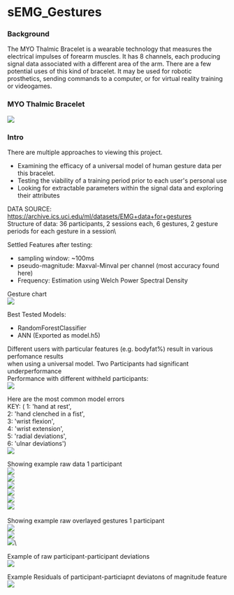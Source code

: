 # sEMG_Gestures
### Background
The MYO Thalmic Bracelet is a wearable technology that measures the electrical impulses of forearm muscles. It has 8 channels, each producing signal data associated with a different area of the arm. There are a few potential uses of this kind of bracelet. It may be used for robotic prosthetics, sending commands to a computer, or for virtual reality training or videogames.

### MYO Thalmic Bracelet
![](imgs/bracelet.png)

### Intro

There are multiple approaches to viewing this project.

- Examining the efficacy of a universal model of human gesture data per this bracelet. 
- Testing the viability of a training period prior to each user's personal use
- Looking for extractable parameters within the signal data and exploring their attributes

DATA SOURCE: https://archive.ics.uci.edu/ml/datasets/EMG+data+for+gestures \
Structure of data: 36 participants, 2 sessions each, 6 gestures, 2 gesture periods for each gesture in a session\

Settled Features after testing:
- sampling window: ~100ms
- pseudo-magnitude: Maxval-Minval per channel (most accuracy found here)
- Frequency: Estimation using Welch Power Spectral Density

Gesture chart\
![](revised_hand_chart.png)

Best Tested Models:
- RandomForestClassifier
- ANN (Exported as model.h5)

Different users with particular features (e.g. bodyfat%) result in various perfomance results\
when using a universal model. Two Participants had significant underperformance\
Performance with different withheld participants:\
![](imgs/withheldpartperf.png)

Here are the most common model errors\
KEY: ( 1: 'hand at rest',\
 2: 'hand clenched in a fist',\
 3: 'wrist flexion',\
 4: 'wrist extension',\
 5: 'radial deviations',\
 6: 'ulnar deviations')\
![](imgs/commonerrors.png)


Showing example raw data 1 participant\
![](imgs/rd1p.png)\
![](imgs/ud1p.png)\
![](imgs/we1p.png)\
![](imgs/wf1p.png)\
![](imgs/hcif1p.png)\
![](imgs/har1p.png)\
\
Showing example raw overlayed gestures 1 participant\
![](imgs/rdev+udev1p.png)\
![](imgs/har+we1p.png)\
![](imgs/fist+wf1p.png)\

Example of raw participant-participant deviations\
![](imgs/rawhand2p.png)

Example Residuals of participant-particiapnt deviatons of magnitude feature\
![](imgs/magres2p.png)
